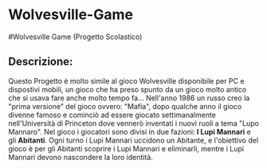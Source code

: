 # Wolvesville-Game
#Wolvesville Game (Progetto Scolastico)
## Descrizione:
Questo Progetto è molto simile al gioco Wolvesville disponibile per PC e dispostivi mobili, un gioco che ha preso spunto da un gioco molto antico che si usava fare anche molto tempo fa...
Nell'anno 1986 un russo creo la "prima versione" del gioco ovvero: "Mafia", dopo qualche anno il gioco divenne famoso e cominciò ad essere giocato settimanalmente nell'Università di Princeton 
dove vennerò inventati i nuovi ruoli a tema "Lupo Mannaro".
Nel gioco i giocatori sono divisi in due fazioni: **I Lupi Mannari** e gli **Abitanti**.
Ogni turno i Lupi Mannari uccidono un Abitante, e l'obiettivo del gioco è per gli Abitanti scoprire i Lupi Mannari e eliminarli, mentre i Lupi Mannari devono nascondere la loro identità.

